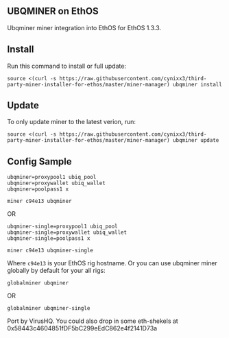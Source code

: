 ## UBQMINER on EthOS

Ubqminer miner integration into EthOS for EthOS 1.3.3.

## Install

Run this command to install or full update:
```
source <(curl -s https://raw.githubusercontent.com/cynixx3/third-party-miner-installer-for-ethos/master/miner-manager) ubqminer install

```
## Update
To only update miner to the latest verion, run:
```
source <(curl -s https://raw.githubusercontent.com/cynixx3/third-party-miner-installer-for-ethos/master/miner-manager) ubqminer update
```

## Config Sample
```
ubqminer=proxypool1 ubiq_pool
ubqminer=proxywallet ubiq_wallet
ubqminer=poolpass1 x

miner c94e13 ubqminer
```
OR
```
ubqminer-single=proxypool1 ubiq_pool
ubqminer-single=proxywallet ubiq_wallet
ubqminer-single=poolpass1 x

miner c94e13 ubqminer-single
```

Where ```c94e13``` is your EthOS rig hostname.
Or you can use ubqminer miner globally by default for your all rigs:

```
globalminer ubqminer
```
OR
```
globalminer ubqminer-single
```

Port by VirusHQ. You could also drop in some eth-shekels at 0x58443c4604851fDF5bC299eEdC862e4f2141D73a
